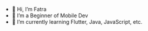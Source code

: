 - 👋 Hi, I’m Fatra
- 👀 I’m a Beginner of Mobile Dev
- 🌱 I’m currently learning Flutter, Java, JavaScript, etc.

<!---
MrFatra/MrFatra is a ✨ special ✨ repository because its `README.md` (this file) appears on your GitHub profile.
You can click the Preview link to take a look at your changes.
--->

